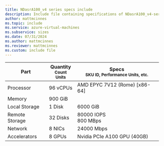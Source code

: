 ```yaml
---
title: NDasrA100_v4 series specs include
description: Include file containing specifications of NDasrA100_v4-series VM sizes.
author: mattmcinnes
ms.topic: include
ms.service: azure-virtual-machines
ms.subservice: sizes
ms.date: 07/31/2024
ms.author: mattmcinnes
ms.reviewer: mattmcinnes
ms.custom: include file
---
```

| Part | Quantity <br><sup>Count Units | Specs <br><sup>SKU ID, Performance Units, etc.  |
|---|---|---|
| Processor      |  96 vCPUs     | AMD EPYC 7V12 (Rome) [x86-64] |
| Memory         |  900 GiB        |    |
| Local Storage  |  1 Disk         |  6000 GiB  |
| Remote Storage |  32 Disks  | 80000 IOPS <br> 800 MBps |
| Network        |  8 NICs        |  24000 Mbps |
| Accelerators   |  8 GPUs            | Nvidia PCIe A100 GPU (40GB)    |
